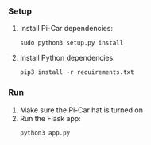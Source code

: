 ### Setup

1. Install Pi-Car dependencies:

    ```console
    sudo python3 setup.py install
    ```

2. Install Python dependencies:

    ```console
    pip3 install -r requirements.txt
    ```

### Run

1. Make sure the Pi-Car hat is turned on
2. Run the Flask app:
   ```console
   python3 app.py
   ```